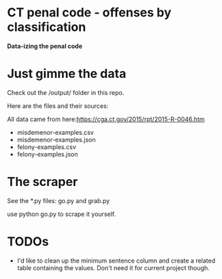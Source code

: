 # CT penal code - offenses by classification

**Data-izing the penal code**

# Just gimme the data

Check out the /output/ folder in this repo.

Here are the files and their sources:

All data came from here:https://cga.ct.gov/2015/rpt/2015-R-0046.htm

* misdemenor-examples.csv
* misdemenor-examples.json
* felony-examples.csv
* felony-examples.json

# The scraper

See the *.py files: go.py and grab.py

use python go.py to scrape it yourself.

# TODOs

* I'd like to clean up the minimum sentence column and create a related table
containing the values. Don't need it for current project though.

